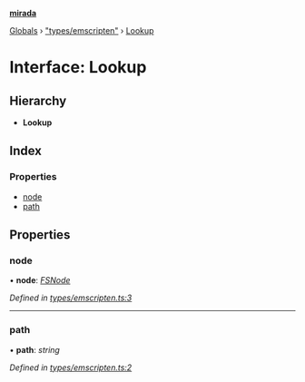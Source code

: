 **[mirada](../README.md)**

[Globals](../README.md) › ["types/emscripten"](../modules/_types_emscripten_.md) › [Lookup](_types_emscripten_.lookup.md)

# Interface: Lookup

## Hierarchy

* **Lookup**

## Index

### Properties

* [node](_types_emscripten_.lookup.md#node)
* [path](_types_emscripten_.lookup.md#path)

## Properties

###  node

• **node**: *[FSNode](_types_emscripten_.fsnode.md)*

*Defined in [types/emscripten.ts:3](https://github.com/cancerberoSgx/mirada/blob/170e57c/mirada/src/types/emscripten.ts#L3)*

___

###  path

• **path**: *string*

*Defined in [types/emscripten.ts:2](https://github.com/cancerberoSgx/mirada/blob/170e57c/mirada/src/types/emscripten.ts#L2)*